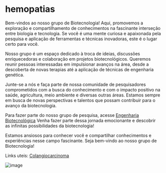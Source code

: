 # hemopatias
Bem-vindos ao nosso grupo de Biotecnologia! Aqui, promovemos a exploração e compartilhamento de conhecimentos na fascinante interseção entre biologia e tecnologia. Se você é uma mente curiosa e apaixonada pela pesquisa e aplicação de ferramentas e técnicas inovadoras, este é o lugar certo para você.

Nosso grupo é um espaço dedicado à troca de ideias, discussões enriquecedoras e colaboração em projetos biotecnológicos. Queremos reunir pessoas interessadas em impulsionar avanços na área, desde a descoberta de novas terapias até a aplicação de técnicas de engenharia genética.

Junte-se a nós e faça parte de nossa comunidade de pesquisadores comprometidos com a busca do conhecimento e com o impacto positivo na saúde, agricultura, meio ambiente e diversas outras áreas. Estamos sempre em busca de novas perspectivas e talentos que possam contribuir para o avanço da biotecnologia.

Para fazer parte do nosso grupo de pesquisa, acesse [Engenharia Biotecnológica](https://chat.whatsapp.com/EpXVaaIbRiXHK0uubbVu16)
Venha fazer parte dessa jornada emocionante e descobrir as infinitas possibilidades da biotecnologia!

Estamos ansiosos para conhecer você e compartilhar conhecimentos e experiências nesse campo fascinante. Seja bem-vindo ao nosso grupo de Biotecnologia!

Links uteis: [Colangiocarcinoma](https://pt.wikipedia.org/wiki/Colangiocarcinoma)

![image](https://github.com/AstridNielsen-lab/hemopatias/assets/32886080/90c32393-b69f-4cc2-94b1-f56291783d46)


